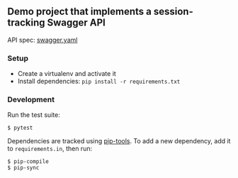## Demo project that implements a session-tracking Swagger API

API spec: [swagger.yaml](docs/swagger.yaml)

### Setup
* Create a virtualenv and activate it
* Install dependencies: `pip install -r requirements.txt`

### Development
Run the test suite:
```shell
$ pytest
```

Dependencies are tracked using
[pip-tools](https://github.com/jazzband/pip-tools). To add a new dependency,
add it to `requirements.in`, then run:
```shell
$ pip-compile
$ pip-sync
```
